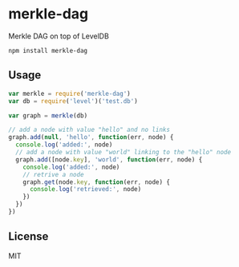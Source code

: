 # merkle-dag

Merkle DAG on top of LevelDB

```
npm install merkle-dag
```

## Usage

``` js
var merkle = require('merkle-dag')
var db = require('level')('test.db')

var graph = merkle(db)

// add a node with value "hello" and no links
graph.add(null, 'hello', function(err, node) {
  console.log('added:', node)
  // add a node with value "world" linking to the "hello" node
  graph.add([node.key], 'world', function(err, node) {
    console.log('added:', node)
    // retrive a node
    graph.get(node.key, function(err, node) {
      console.log('retrieved:', node)
    })
  })
})
```

## License

MIT
